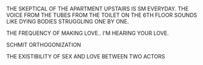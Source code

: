 THE SKEPTICAL OF THE APARTMENT UPSTAIRS IS SM EVERYDAY.
THE VOICE FROM THE TUBES FROM THE TOILET ON THE 6TH FLOOR SOUNDS LIKE DYING BODIES STRUGGLING ONE BY ONE.

THE FREQUENCY OF MAKING LOVE..
I'M HEARING YOUR LOVE.

SCHMIT ORTHOGONIZATION

THE EXISTIBILITY OF SEX AND LOVE BETWEEN TWO ACTORS
